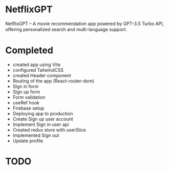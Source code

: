 # NetflixGPT

NetflixGPT – A movie recommendation app powered by GPT-3.5 Turbo API, oﬀering personalized search and multi-language support.

# Completed

- created app using Vite
- configured TailwindCSS
- created Header component
- Routing of the app (React-router-dom)
- Sign in form
- Sign up form
- Form validation
- useRef hook
- Firebase setup
- Deploying app to production
- Create Sign up user account
- Implement Sign in user api
- Created redux store with userSlice
- Implemented Sign out
- Update profile

# TODO
